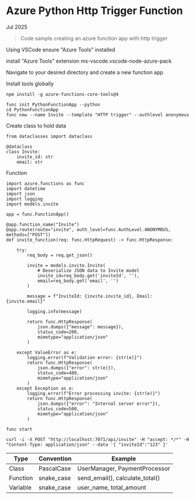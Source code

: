 # Azure Python Http Trigger Function

Jul 2025

> Code sample creating an azure function app with http trigger 

Using VSCode ensure "Azure Tools" installed 

install "Azure Tools" extension ms-vscode.vscode-node-azure-pack

Navigate to your desired directory and create a new function app

Install tools globally 

```
npm install -g azure-functions-core-tools@4
```

```
func init PythonFunctionApp --python
cd PythonFunctionApp
func new --name Invite --template "HTTP trigger" --authlevel anonymous
```

Create class to hold data 

```
from dataclasses import dataclass

@dataclass
class Invite:
    invite_id: str
    email: str
```

Function 

```
import azure.functions as func
import datetime
import json
import logging
import models.invite

app = func.FunctionApp()

@app.function_name("Invite")
@app.route(route="invite", auth_level=func.AuthLevel.ANONYMOUS, methods=["POST"])
def invite_function(req: func.HttpRequest) -> func.HttpResponse:

    try:
        req_body = req.get_json()
        
        invite = models.invite.Invite(
            # Deserialize JSON data to Invite model
            invite_id=req_body.get('inviteId', ''),
            email=req_body.get('email', '')
        )
                
        message = f"InviteId: {invite.invite_id}, Email: {invite.email}"
        
        logging.info(message)
        
        return func.HttpResponse(
            json.dumps({"message": message}),
            status_code=200,
            mimetype="application/json"
        )
        
    except ValueError as e:
        logging.error(f"Validation error: {str(e)}")
        return func.HttpResponse(
            json.dumps({"error": str(e)}),
            status_code=400,
            mimetype="application/json"
        )
    except Exception as e:
        logging.error(f"Error processing invite: {str(e)}")
        return func.HttpResponse(
            json.dumps({"error": "Internal server error"}),
            status_code=500,
            mimetype="application/json"
        )
```

```
func start 
```

```
curl -i -X POST "http://localhost:7071/api/invite" -H "accept: */*" -H "Content-Type: application/json" --data '{ "inviteId":"123" }'
```

| Type     | Convention | Example                         | 
| --       | --         | --                              |
| Class    | PascalCase | UserManager, PaymentProcessor   | 
| Function | snake_case | send_email(), calculate_total() |
| Variable | snake_case | user_name, total_amount         |